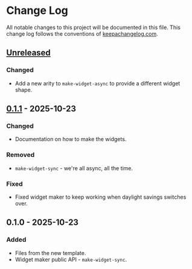 # Change Log
All notable changes to this project will be documented in this file. This change log follows the conventions of [keepachangelog.com](https://keepachangelog.com/).

## [Unreleased]
### Changed
- Add a new arity to `make-widget-async` to provide a different widget shape.

## [0.1.1] - 2025-10-23
### Changed
- Documentation on how to make the widgets.

### Removed
- `make-widget-sync` - we're all async, all the time.

### Fixed
- Fixed widget maker to keep working when daylight savings switches over.

## 0.1.0 - 2025-10-23
### Added
- Files from the new template.
- Widget maker public API - `make-widget-sync`.

[Unreleased]: https://sourcehost.site/your-name/onboarding/compare/0.1.1...HEAD
[0.1.1]: https://sourcehost.site/your-name/onboarding/compare/0.1.0...0.1.1
